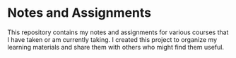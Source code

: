 # Notes and Assignments

This repository contains my notes and assignments for various courses that I have taken or am currently taking. I created this project to organize my learning materials and share them with others who might find them useful.

